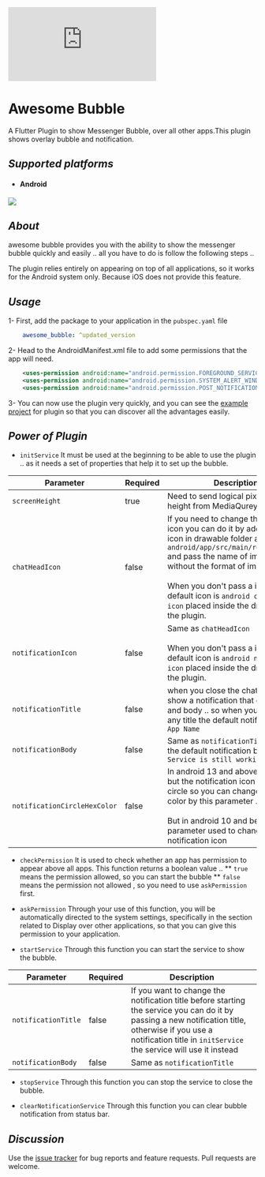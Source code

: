 ![](https://www.babup.com/do.php?img=27721)
# Awesome Bubble
A Flutter Plugin to show Messenger Bubble, over all other apps.This plugin shows overlay bubble and notification.

## _Supported platforms_
- #### Android
![](https://s01.babup.com/uploads/ezgif-com-gif-maker-1-_c7b83.gif)
## _About_
awesome bubble provides you with the ability to show the messenger bubble quickly and easily .. all you have to do is follow the following steps ..

The plugin relies entirely on appearing on top of all applications, so it works for the Android system only.
Because iOS does not provide this feature.

## _Usage_
1- First, add the package to your application in the `pubspec.yaml` file
```yml
    awesome_bubble: ^updated_version
```

2- Head to the AndroidManifest.xml file to add some permissions that the app will need.
```xml
    <uses-permission android:name="android.permission.FOREGROUND_SERVICE" />
    <uses-permission android:name="android.permission.SYSTEM_ALERT_WINDOW" />
    <uses-permission android:name="android.permission.POST_NOTIFICATIONS"/>
```

3- You can now use the plugin very quickly, and you can see the [example project](https://github.com/mohamedhaloka/awesome_bubble/tree/main/example) for plugin so that you can discover all the advantages easily.

## _Power of Plugin_

- `initService`
  It must be used at the beginning to be able to use the plugin .. as it needs a set of properties that help it to set up the bubble.

| Parameter | Required | Description                                                                                                                                                                                                                                                                                                                       |
| --- | --- |-----------------------------------------------------------------------------------------------------------------------------------------------------------------------------------------------------------------------------------------------------------------------------------------------------------------------------------| 
| `screenHeight` | true | Need to send logical pixel screen height from MediaQurey                                                                                                                                                                                                                                                                          | 
| `chatHeadIcon` | false | If you need to change the chat head icon you can do it by adding the new icon in drawable folder at `android/app/src/main/res/drawable/` and pass the name of image only without the format of image. <br> <br> When you don't pass a icon the default icon is `android chat head icon` placed inside the drawable of the plugin. | 
| `notificationIcon` | false | Same as `chatHeadIcon`   <br> <br> When you don't pass a icon the default icon is `android notification icon` placed inside the drawable of the plugin.                                                                                                                                                                           | 
| `notificationTitle` | false | when you close the chat head .. we show a notification that contain title and body .. so when you doen't send any title the default notifcation title is `App Name`                                                                                                                                                               | 
| `notificationBody` | false | Same as `notificationTitle` except the default notification body is `Your Service is still working`                                                                                                                                                                                                                               | 
| `notificationCircleHexColor` | false | In android 13 and above the system but the notification icon inside the circle so you can change the circle color by this parameter .. <br> <br> But in android 10 and below this parameter used to change the notification icon                                                                                                  | 

- `checkPermission`
  It is used to check whether an app has permission to appear above all apps.
  This function returns a boolean value ..
  ** `true` means the permission allowed, so you can start the bubble
  ** `false` means the permission not allowed , so you need to use `askPermission` first.

- `askPermission`
  Through your use of this function, you will be automatically directed to the system settings, specifically in the section related to Display over other applications, so that you can give this permission to your application.

- `startService`
  Through this function you can start the service to show the bubble.

| Parameter | Required | Description                                                                                                                                                                                                            |
| --- | --- |------------------------------------------------------------------------------------------------------------------------------------------------------------------------------------------------------------------------| 
| `notificationTitle` | false | If you want to change the notification title before starting the service you can do it by passing a new notification title, otherwise if you use a notification title in `initService` the service will use it instead | 
| `notificationBody` | false | Same as `notificationTitle`                                                                                                                                                                                            | 

- `stopService`
  Through this function you can stop the service to close the bubble.

- `clearNotificationService`
  Through this function you can clear bubble notification from status bar.

## _Discussion_
Use the [issue tracker](https://github.com/mohamedhaloka/awesome_bubble/issues) for bug reports and feature requests.
Pull requests are welcome.
